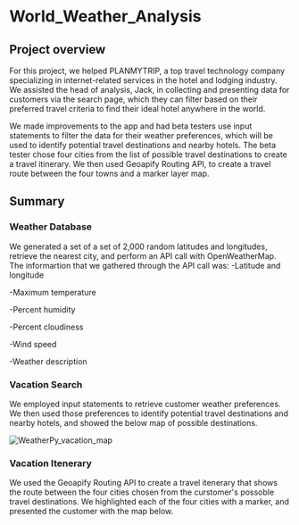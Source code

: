 # World_Weather_Analysis

## Project overview
For this project, we helped PLANMYTRIP, a top travel technology company specializing in internet-related services in the hotel and lodging industry. We assisted the head of analysis, Jack, in collecting and presenting data for customers via the search page, which they can filter based on their preferred travel criteria to find their ideal hotel anywhere in the world.

We made improvements to the app and had beta testers use input statements to filter the data for their weather preferences, which will be used to identify potential travel destinations and nearby hotels. The beta tester chose four cities from the list of possible travel destinations to create a travel itinerary. We then used Geoapify Routing API, to create a travel route between the four towns and a marker layer map.

## Summary

### Weather Database

We generated a set of a set of 2,000 random latitudes and longitudes, retrieve the nearest city, and perform an API call with OpenWeatherMap. The informartion that we gathered through the API call was:
-Latitude and longitude

-Maximum temperature

-Percent humidity

-Percent cloudiness

-Wind speed

-Weather description

### Vacation Search

We employed input statements to retrieve customer weather preferences. We then used those preferences to identify potential travel destinations and nearby hotels, and showed the below map of possible destinations.


![WeatherPy_vacation_map](https://user-images.githubusercontent.com/117063056/216284708-df125cd0-d6ca-4eac-a700-1910719a65ee.png)


### Vacation Itenerary

We used the Geoapify Routing API to create a travel itenerary that shows the route between the four cities chosen from the curstomer's possoble travel destinations. We highlighted each of the four cities with a marker, and presented the customer with the map below. 

